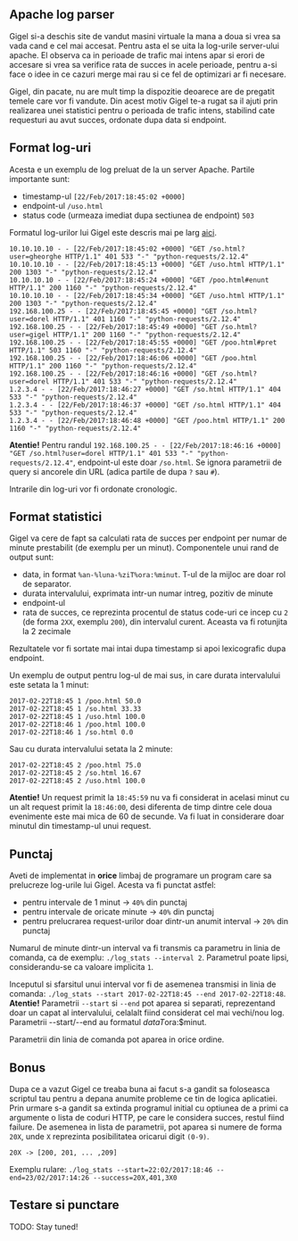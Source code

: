 ## Apache log parser

Gigel si-a deschis site de vandut masini virtuale la mana a doua si vrea sa vada cand e cel mai accesat. Pentru asta el se uita la log-urile server-ului apache. El observa ca in perioade de trafic mai intens apar si erori de accesare si vrea sa verifice rata de succes in acele perioade, pentru a-si face o idee in ce cazuri merge mai rau si ce fel de optimizari ar fi necesare.

Gigel, din pacate, nu are mult timp la dispozitie deoarece are de pregatit temele care vor fi vandute. Din acest motiv Gigel te-a rugat sa il ajuti prin realizarea unei statistici pentru o perioada de trafic intens, stabilind cate requesturi au avut succes, ordonate dupa data si endpoint.

## Format log-uri

Acesta e un exemplu de log preluat de la un server Apache. Partile importante sunt:

* timestamp-ul `[22/Feb/2017:18:45:02 +0000]`
* endpoint-ul `/uso.html`
* status code (urmeaza imediat dupa sectiunea de endpoint) `503`
    

Formatul log-urilor lui Gigel este descris mai pe larg [aici](https://httpd.apache.org/docs/1.3/logs.html).

    10.10.10.10 - - [22/Feb/2017:18:45:02 +0000] "GET /so.html?user=gheorghe HTTP/1.1" 401 533 "-" "python-requests/2.12.4"
    10.10.10.10 - - [22/Feb/2017:18:45:13 +0000] "GET /uso.html HTTP/1.1" 200 1303 "-" "python-requests/2.12.4"
    10.10.10.10 - - [22/Feb/2017:18:45:24 +0000] "GET /poo.html#enunt HTTP/1.1" 200 1160 "-" "python-requests/2.12.4"
    10.10.10.10 - - [22/Feb/2017:18:45:34 +0000] "GET /uso.html HTTP/1.1" 200 1303 "-" "python-requests/2.12.4"
    192.168.100.25 - - [22/Feb/2017:18:45:45 +0000] "GET /so.html?user=dorel HTTP/1.1" 401 1160 "-" "python-requests/2.12.4"
    192.168.100.25 - - [22/Feb/2017:18:45:49 +0000] "GET /so.html?user=gigel HTTP/1.1" 200 1160 "-" "python-requests/2.12.4"
    192.168.100.25 - - [22/Feb/2017:18:45:55 +0000] "GET /poo.html#pret HTTP/1.1" 503 1160 "-" "python-requests/2.12.4"
    192.168.100.25 - - [22/Feb/2017:18:46:06 +0000] "GET /poo.html HTTP/1.1" 200 1160 "-" "python-requests/2.12.4"
    192.168.100.25 - - [22/Feb/2017:18:46:16 +0000] "GET /so.html?user=dorel HTTP/1.1" 401 533 "-" "python-requests/2.12.4"
    1.2.3.4 - - [22/Feb/2017:18:46:27 +0000] "GET /so.html HTTP/1.1" 404 533 "-" "python-requests/2.12.4"
    1.2.3.4 - - [22/Feb/2017:18:46:37 +0000] "GET /so.html HTTP/1.1" 404 533 "-" "python-requests/2.12.4"
    1.2.3.4 - - [22/Feb/2017:18:46:48 +0000] "GET /poo.html HTTP/1.1" 200 1160 "-" "python-requests/2.12.4"

**Atentie!** Pentru randul `192.168.100.25 - - [22/Feb/2017:18:46:16 +0000] "GET /so.html?user=dorel HTTP/1.1" 401 533 "-" "python-requests/2.12.4"`, endpoint-ul este doar  `/so.html`. Se ignora parametrii de query si ancorele din URL (adica partile de dupa `?` sau `#`).

Intrarile din log-uri vor fi ordonate cronologic.

## Format statistici

Gigel va cere de fapt sa calculati rata de succes per endpoint per numar de minute prestabilit (de exemplu per un minut). Componentele unui rand de output sunt:

* data, in format `%an-%luna-%ziT%ora:%minut`. T-ul de la mijloc are doar rol de separator.
* durata intervalului, exprimata intr-un numar intreg, pozitiv de minute
* endpoint-ul
* rata de succes, ce reprezinta procentul de status code-uri ce incep cu `2` (de forma `2XX`, exemplu `200`), din intervalul curent. Aceasta va fi rotunjita la 2 zecimale

Rezultatele vor fi sortate mai intai dupa timestamp si apoi lexicografic dupa endpoint.

Un exemplu de output pentru log-ul de mai sus, in care durata intervalului este setata la 1 minut:

    2017-02-22T18:45 1 /poo.html 50.0
    2017-02-22T18:45 1 /so.html 33.33
    2017-02-22T18:45 1 /uso.html 100.0
    2017-02-22T18:46 1 /poo.html 100.0
    2017-02-22T18:46 1 /so.html 0.0


Sau cu durata intervalului setata la 2 minute:

    2017-02-22T18:45 2 /poo.html 75.0
    2017-02-22T18:45 2 /so.html 16.67
    2017-02-22T18:45 2 /uso.html 100.0

**Atentie!** Un request primit la `18:45:59` nu va fi considerat in acelasi minut cu un alt request primit la `18:46:00`, desi diferenta de timp dintre cele doua evenimente este mai mica de 60 de secunde. Va fi luat in considerare doar minutul din timestamp-ul unui request.

## Punctaj

Aveti de implementat in **orice** limbaj de programare un program care sa prelucreze log-urile lui Gigel. Acesta va fi punctat astfel:

* pentru intervale de 1 minut -> `40%` din punctaj
* pentru intervale de oricate minute -> `40%` din punctaj
* pentru prelucrarea request-urilor doar dintr-un anumit interval -> `20%` din punctaj

Numarul de minute dintr-un interval va fi transmis ca parametru in linia de comanda, ca de exemplu: `./log_stats --interval 2`. Parametrul poate lipsi, considerandu-se ca valoare implicita `1`.

Inceputul si sfarsitul unui interval vor fi de asemenea transmisi in linia de comanda: `./log_stats --start 2017-02-22T18:45 --end 2017-02-22T18:48`. **Atentie!** Parametrii `--start` si `--end` pot aparea si separati, reprezentand doar un capat al intervalului, celalalt fiind considerat cel mai vechi/nou log. Parametrii --start/--end au formatul $dataT$ora:$minut.

Parametrii din linia de comanda pot aparea in orice ordine.

## Bonus

Dupa ce a vazut Gigel ce treaba buna ai facut s-a gandit sa foloseasca scriptul tau pentru a depana anumite probleme ce tin de logica aplicatiei. Prin urmare s-a gandit sa extinda programul initial cu optiunea de a primi ca argumente o lista de coduri HTTP, pe care le considera succes, restul fiind failure. De asemenea in lista de parametrii, pot aparea si numere de forma `20X`, unde `X` reprezinta posibilitatea oricarui digit `(0-9)`.

`20X -> [200, 201, ... ,209]`

Exemplu rulare: `./log_stats --start=22:02/2017:18:46 --end=23/02/2017:14:26 --success=20X,401,3X0`

## Testare si punctare

TODO: Stay tuned!



